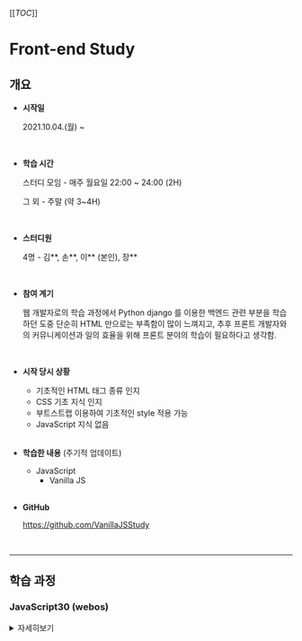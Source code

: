 [[_TOC_]]

# Front-end Study

## 개요

* **시작일**

  2021.10.04.(월) ~ 

  <br>

* **학습 시간**

  스터디 모임 - 매주 월요일 22:00 ~ 24:00 (2H)

  그 외 - 주말 (약 3~4H)

  <br>

* **스터디원**

  4명 - 김\*\*, 손\*\*, 이\*\* (본인), 장\*\*

  <br>

* **참여 계기**

  웹 개발자로의 학습 과정에서 Python django 를 이용한 백엔드 관련 부분을 학습하던 도중 단순히 HTML 만으로는 부족함이 많이 느껴지고, 추후 프론트 개발자와의 커뮤니케이션과 일의 효율을 위해 프론트 분야의 학습이 필요하다고 생각함.

  <br>

* **시작 당시 상황**

  * 기초적인 HTML 태그 종류 인지
  * CSS 기초 지식 인지
  * 부트스트랩 이용하여 기초적인 style 적용 가능
  * JavaScript 지식 없음

  <br>

* **학습한 내용** (주기적 업데이트)

  * JavaScript
    * Vanilla JS

  <br>

* **GitHub**

  https://github.com/VanillaJSStudy

  <br>

---

## 학습 과정

### JavaScript30 (webos)

<details>
    <summary>자세히보기</summary>
    <ul>
        <li><strong>학습 기간</strong> : 2021.10.04.(월) ~ </li>
        <li><strong>사이트</strong> : <a href="https://javascript30.com/">https://javascript30.com/</a></li>
        <li><strong>참고</strong> : 학습 내용에 관한 자세한 사항은 폴더 내 파일에 주석으로 기술하였음</li>
    </ul>
    <br>
    <h5>
        1주차
    </h5>
    <ol>
        <li> Day2_CSS_JS_CLOCK (스터디 시간 내 학습)</li>
        <li> Day4_ARRAY_CARDIO_1 (스터디 과제)</li>
    </ol>
</details>


